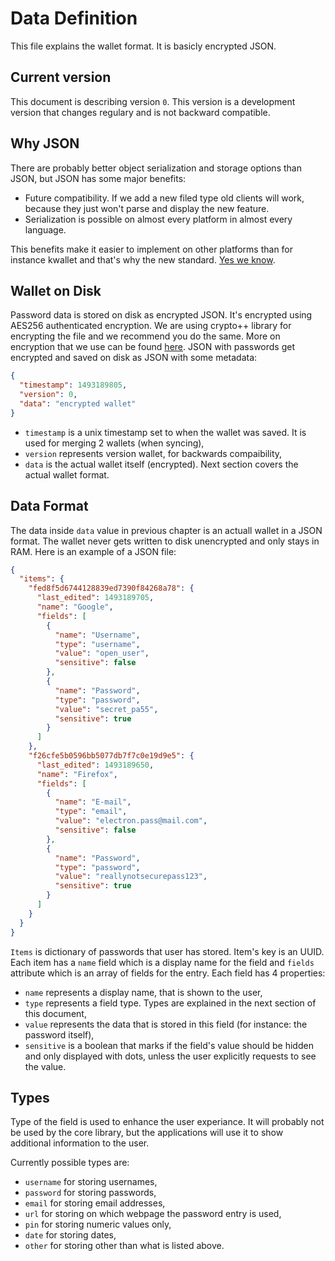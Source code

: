 # Data Definition
This file explains the wallet format. It is basicly encrypted JSON.

## Current version
This document is describing version `0`. This version is a development version that changes regulary and is not backward compatible.

## Why JSON
There are probably better object serialization and storage options than JSON, but JSON has some major benefits:
- Future compatibility. If we add a new filed type old clients will work, because they just won't parse and display the new feature.
- Serialization is possible on almost every platform in almost every language.

This benefits make it easier to implement on other platforms than for instance kwallet and that's why the new standard. [Yes we know](https://xkcd.com/927/).

## Wallet on Disk
Password data is stored on disk as encrypted JSON. It's encrypted using AES256 authenticated encryption. We are using crypto++ library for encrypting the file and we recommend you do the same. More on encryption that we use can be found [here](https://github.com/electronpass/manifesto/blob/master/Encryption.md). JSON with passwords get encrypted and saved on disk as JSON with some metadata:

```json
{
  "timestamp": 1493189805,
  "version": 0,
  "data": "encrypted wallet"
}
```

- `timestamp` is a unix timestamp set to when the wallet was saved. It is used for merging 2 wallets (when syncing),
- `version` represents version wallet, for backwards compaibility,
- `data` is the actual wallet itself (encrypted). Next section covers the actual wallet format.

## Data Format
The data inside ```data``` value in previous chapter is an actuall wallet in a JSON format. The wallet never gets written to disk unencrypted and only stays in RAM. Here is an example of a JSON file:

```json
{
  "items": {
    "fed8f5d6744128839ed7390f84268a78": {
      "last_edited": 1493189705,
      "name": "Google",
      "fields": [
        {
          "name": "Username",
          "type": "username",
          "value": "open_user",
          "sensitive": false
        },
        {
          "name": "Password",
          "type": "password",
          "value": "secret_pa55",
          "sensitive": true
        }
      ]
    },
    "f26cfe5b0596bb5077db7f7c0e19d9e5": {
      "last_edited": 1493189650,
      "name": "Firefox",
      "fields": [
        {
          "name": "E-mail",
          "type": "email",
          "value": "electron.pass@mail.com",
          "sensitive": false
        },
        {
          "name": "Password",
          "type": "password",
          "value": "reallynotsecurepass123",
          "sensitive": true
        }
      ]
    }
  }
}

```

`Items` is dictionary of passwords that user has stored. Item's key is an UUID. Each item has a `name` field which is a display name for the field and `fields` attribute which is an array of fields for the entry. Each field has 4 properties:

- `name` represents a display name, that is shown to the user,
- `type` represents a field type. Types are explained in the next section of this document,
- `value` represents the data that is stored in this field (for instance: the password itself),
- `sensitive` is a boolean that marks if the field's value should be hidden and only displayed with dots, unless the user explicitly requests to see the value.

## Types
Type of the field is used to enhance the user experiance. It will probably not be used by the core library, but the applications will use it to show additional information to the user.

Currently possible types are:

- `username` for storing usernames,
- `password` for storing passwords,
- `email` for storing email addresses,
- `url` for storing on which webpage the password entry is used,
- `pin` for storing numeric values only,
- `date` for storing dates,
- `other` for storing other than what is listed above.
